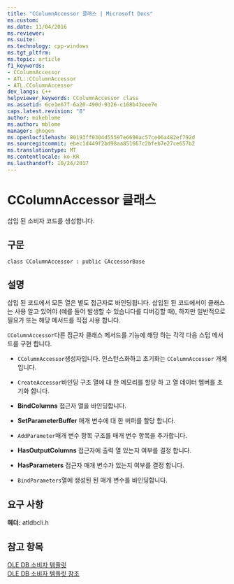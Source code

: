 ```yaml
---
title: "CColumnAccessor 클래스 | Microsoft Docs"
ms.custom: 
ms.date: 11/04/2016
ms.reviewer: 
ms.suite: 
ms.technology: cpp-windows
ms.tgt_pltfrm: 
ms.topic: article
f1_keywords:
- CColumnAccessor
- ATL::CColumnAccessor
- ATL.CColumnAccessor
dev_langs: C++
helpviewer_keywords: CColumnAccessor class
ms.assetid: 6ce1e67f-6a20-490d-9326-c168b43eee7e
caps.latest.revision: "8"
author: mikeblome
ms.author: mblome
manager: ghogen
ms.openlocfilehash: 80193ff0304d55597e6690ac57ce06a482ef792d
ms.sourcegitcommit: ebec1d449f2bd98aa851667c2bfeb7e27ce657b2
ms.translationtype: MT
ms.contentlocale: ko-KR
ms.lasthandoff: 10/24/2017
---
```

# <a name="ccolumnaccessor-class"></a>CColumnAccessor 클래스
삽입 된 소비자 코드를 생성합니다.  
  
## <a name="syntax"></a>구문  
  
```  
class CColumnAccessor : public CAccessorBase  
```  
  
## <a name="remarks"></a>설명  
 삽입 된 코드에서 모든 열은 별도 접근자로 바인딩됩니다. 삽입된 된 코드에서이 클래스는 사용 알고 있어야 (예를 들어 발생할 수 있습니다를 디버깅할 때), 하지만 일반적으로 필요가 또는 해당 메서드를 직접 사용 합니다.  
  
 `CColumnAccessor`다른 접근자 클래스 메서드를 기능에 해당 하는 각각 다음 스텁 메서드를 구현 합니다.  
  
-   `CColumnAccessor`생성자입니다. 인스턴스화하고 초기화는 `CColumnAccessor` 개체입니다.  
  
-   `CreateAccessor`바인딩 구조 열에 대 한 메모리를 할당 하 고 열 데이터 멤버를 초기화 합니다.  
  
-   **BindColumns** 접근자 열을 바인딩합니다.  
  
-   **SetParameterBuffer** 매개 변수에 대 한 버퍼를 할당 합니다.  
  
-   `AddParameter`매개 변수 항목 구조를 매개 변수 항목을 추가합니다.  
  
-   **HasOutputColumns** 접근자에 출력 열 있는지 여부를 결정 합니다.  
  
-   **HasParameters** 접근자 매개 변수가 있는지 여부를 결정 합니다.  
  
-   `BindParameters`열에 생성된 된 매개 변수를 바인딩합니다.  
  
## <a name="requirements"></a>요구 사항  
 **헤더:** atldbcli.h  
  
## <a name="see-also"></a>참고 항목  
 [OLE DB 소비자 템플릿](../../data/oledb/ole-db-consumer-templates-cpp.md)   
 [OLE DB 소비자 템플릿 참조](../../data/oledb/ole-db-consumer-templates-reference.md)
